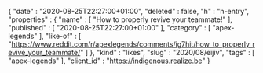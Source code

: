 {
  "date" : "2020-08-25T22:27:00+01:00",
  "deleted" : false,
  "h" : "h-entry",
  "properties" : {
    "name" : [ "How to properly revive your teammate!" ],
    "published" : [ "2020-08-25T22:27:00+01:00" ],
    "category" : [ "apex-legends" ],
    "like-of" : [ "https://www.reddit.com/r/apexlegends/comments/ig7hit/how_to_properly_revive_your_teammate/" ]
  },
  "kind" : "likes",
  "slug" : "2020/08/eijiv",
  "tags" : [ "apex-legends" ],
  "client_id" : "https://indigenous.realize.be"
}
